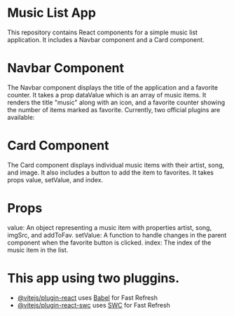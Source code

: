 
# Music List App
This repository contains React components for a simple music list application. It includes a Navbar component and a Card component.

# Navbar Component
The Navbar component displays the title of the application and a favorite counter. It takes a prop dataValue which is an array of music items. It renders the title "music" along with an icon, and a favorite counter showing the number of items marked as favorite.
Currently, two official plugins are available:

# Card Component
The Card component displays individual music items with their artist, song, and image. It also includes a button to add the item to favorites. It takes props value, setValue, and index.

# Props
value: An object representing a music item with properties artist, song, imgSrc, and addToFav.
setValue: A function to handle changes in the parent component when the favorite button is clicked.
index: The index of the music item in the list.

# This app using two pluggins.
- [@vitejs/plugin-react](https://github.com/vitejs/vite-plugin-react/blob/main/packages/plugin-react/README.md) uses [Babel](https://babeljs.io/) for Fast Refresh
- [@vitejs/plugin-react-swc](https://github.com/vitejs/vite-plugin-react-swc) uses [SWC](https://swc.rs/) for Fast Refresh
